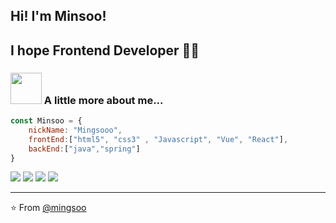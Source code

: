 <!--
**thdalstn6352/thdalstn6352** is a ✨ _special_ ✨ repository because its `README.md` (this file) appears on your GitHub profile.

Here are some ideas to get you started:

- 🔭 I’m currently working on ...
- 🌱 I’m currently learning ...
- 👯 I’m looking to collaborate on ...
- 🤔 I’m looking for help with ...
- 💬 Ask me about ...
- 📫 How to reach me: ...
- 😄 Pronouns: ...
- ⚡ Fun fact: ...
-->


   
<!--
**sshusshu/sshusshu** is a ✨ _special_ ✨ repository because its `README.md` (this file) appears on your GitHub profile.
Here are some ideas to get you started:
- 🔭 I’m currently working on ...
- 🌱 I’m currently learning ...
- 👯 I’m looking to collaborate on ...
- 🤔 I’m looking for help with ...
- 💬 Ask me about ...
- 📫 How to reach me: ...
- 😄 Pronouns: ...
- ⚡ Fun fact: ...
-->


## Hi! I'm Minsoo!
## I hope Frontend Developer 👨‍💻



### <img src="https://media.giphy.com/media/VgCDAzcKvsR6OM0uWg/giphy.gif" width="50"> A little more about me...  

```javascript
const Minsoo = {
    nickName: "Mingsooo",
    frontEnd:["html5", "css3" , "Javascript", "Vue", "React"],
    backEnd:["java","spring"]
}
```

 <img src="https://img.shields.io/badge/-html5-E34F26?style=flat&logo=html5&logoColor=00c8ff"> <img src="https://img.shields.io/badge/-Sass-cc6699?style=flat&logo=sass&logoColor=ffffff"> <img src="https://img.shields.io/badge/-JavaScript-eed718?style=flat&logo=javascript&logoColor=ffffff"> <img src="https://img.shields.io/badge/-React-000000?style=flat&logo=react&logoColor=00c8ff">


---
⭐️ From [@mingsoo](https://github.com/thdalstn6352)
